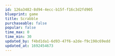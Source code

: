 ```yaml
---
id: 126a3482-8d94-4ecc-b15f-f16c3d2fd905
blueprint: game
title: Scrabble
purchaseable: false
popular: false
time_max: 0
time_min: 30
updated_by: f4bd1da1-6d93-47f6-a2de-f9c198c69edd
updated_at: 1692454673
---
```

